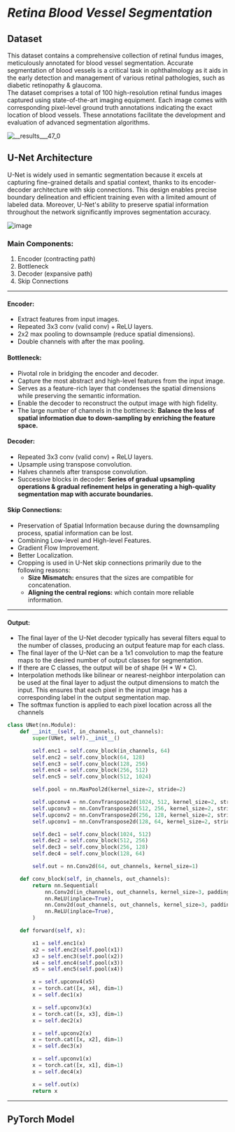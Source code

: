 # ***Retina Blood Vessel Segmentation***

## Dataset
This dataset contains a comprehensive collection of retinal fundus images, meticulously annotated for blood vessel segmentation. Accurate segmentation of blood vessels is a critical task in ophthalmology as it aids in the early detection and management of various retinal pathologies, such as diabetic retinopathy & glaucoma. <br>
The dataset comprises a total of 100 high-resolution retinal fundus images captured using state-of-the-art imaging equipment. Each image comes with corresponding pixel-level ground truth annotations indicating the exact location of blood vessels. These annotations facilitate the development and evaluation of advanced segmentation algorithms.

![__results___47_0](https://github.com/user-attachments/assets/cc20f0ec-7f49-4a05-a108-e46fa25cd3ea)


## U-Net Architecture

U-Net is widely used in semantic segmentation because it excels at capturing fine-grained details and spatial context, thanks to its encoder-decoder architecture with skip connections. This design enables precise boundary delineation and efficient training even with a limited amount of labeled data. Moreover, U-Net's ability to preserve spatial information throughout the network significantly improves segmentation accuracy.

![image](https://github.com/user-attachments/assets/13771f61-6b66-4423-817e-7bdc143bf64e)


### Main Components:
1. Encoder (contracting path)
2. Bottleneck
3. Decoder (expansive path)
4. Skip Connections

<hr>

#### Encoder:
- Extract features from input images.
- Repeated 3x3 conv (valid conv) + ReLU layers.
- 2x2 max pooling to downsample (reduce spatial dimensions).
- Double channels with after the max pooling.

#### Bottleneck:
- Pivotal role in bridging the encoder and decoder.
- Capture the most abstract and high-level features from the input image.
- Serves as a feature-rich layer that condenses the spatial dimensions while preserving the semantic information.
- Enable the decoder to reconstruct the output image with high fidelity.
- The large number of channels in the bottleneck:
<b> Balance the loss of spatial information due to down-sampling by enriching
the feature space. </b>

#### Decoder:
- Repeated 3x3 conv (valid conv) + ReLU layers.
- Upsample using transpose convolution.
- Halves channels after transpose convolution.
- Successive blocks in decoder:
<b> Series of gradual upsampling operations & gradual refinement helps in
generating a high-quality segmentation map with accurate boundaries. </b>

#### Skip Connections:
- Preservation of Spatial Information because during the downsampling process, spatial information can be lost.
- Combining Low-level and High-level Features.
- Gradient Flow Improvement.
- Better Localization.
- Cropping is used in U-Net skip connections primarily due to the following reasons:
  - <b>Size Mismatch:</b> ensures that the sizes are compatible for concatenation.
  - <b>Aligning the central regions:</b> which contain more reliable information.

<hr>

#### Output:
- The final layer of the U-Net decoder typically has several filters equal to the number of classes, producing an output feature map for each class.
- The final layer of the U-Net can be a 1x1 convolution to map the feature maps to the desired number of output classes for segmentation.
- If there are C classes, the output will be of shape (H * W * C).
- Interpolation methods like bilinear or nearest-neighbor interpolation can be used at the final layer to adjust the output dimensions to match the input. This ensures that each pixel in the input image has a corresponding label in the output segmentation map.
- The softmax function is applied to each pixel location across all the channels

```python
class UNet(nn.Module):
    def __init__(self, in_channels, out_channels):
        super(UNet, self).__init__()

        self.enc1 = self.conv_block(in_channels, 64)
        self.enc2 = self.conv_block(64, 128)
        self.enc3 = self.conv_block(128, 256)
        self.enc4 = self.conv_block(256, 512)
        self.enc5 = self.conv_block(512, 1024)

        self.pool = nn.MaxPool2d(kernel_size=2, stride=2)

        self.upconv4 = nn.ConvTranspose2d(1024, 512, kernel_size=2, stride=2)
        self.upconv3 = nn.ConvTranspose2d(512, 256, kernel_size=2, stride=2)
        self.upconv2 = nn.ConvTranspose2d(256, 128, kernel_size=2, stride=2)
        self.upconv1 = nn.ConvTranspose2d(128, 64, kernel_size=2, stride=2)

        self.dec1 = self.conv_block(1024, 512)
        self.dec2 = self.conv_block(512, 256)
        self.dec3 = self.conv_block(256, 128)
        self.dec4 = self.conv_block(128, 64)

        self.out = nn.Conv2d(64, out_channels, kernel_size=1)

    def conv_block(self, in_channels, out_channels):
        return nn.Sequential(
            nn.Conv2d(in_channels, out_channels, kernel_size=3, padding=1),
            nn.ReLU(inplace=True),
            nn.Conv2d(out_channels, out_channels, kernel_size=3, padding=1),
            nn.ReLU(inplace=True),
        )

    def forward(self, x):

        x1 = self.enc1(x)
        x2 = self.enc2(self.pool(x1))
        x3 = self.enc3(self.pool(x2))
        x4 = self.enc4(self.pool(x3))
        x5 = self.enc5(self.pool(x4))

        x = self.upconv4(x5)
        x = torch.cat([x, x4], dim=1)
        x = self.dec1(x)

        x = self.upconv3(x)
        x = torch.cat([x, x3], dim=1)
        x = self.dec2(x)

        x = self.upconv2(x)
        x = torch.cat([x, x2], dim=1)
        x = self.dec3(x)

        x = self.upconv1(x)
        x = torch.cat([x, x1], dim=1)
        x = self.dec4(x)

        x = self.out(x)
        return x

```

<hr>

## PyTorch Model

